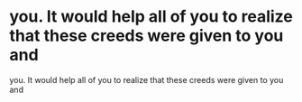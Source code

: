 # you. It would help all of you to realize that these creeds were given to you and

you. It would help all of you to realize that these creeds were given to you and
